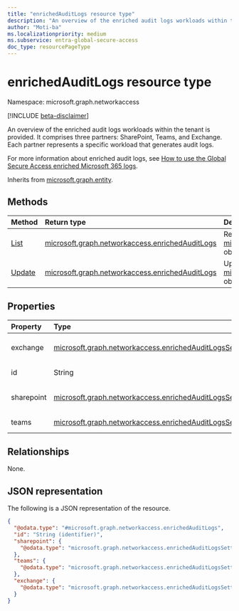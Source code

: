 ```yaml
---
title: "enrichedAuditLogs resource type"
description: "An overview of the enriched audit logs workloads within the tenant is provided. It comprises three partners: SharePoint, Teams, and Exchange. Each partner represents a specific workload that generates audit logs."
author: "Moti-ba"
ms.localizationpriority: medium
ms.subservice: entra-global-secure-access
doc_type: resourcePageType
---
```


# enrichedAuditLogs resource type

Namespace: microsoft.graph.networkaccess

[!INCLUDE [beta-disclaimer](../../includes/beta-disclaimer.md)]

An overview of the enriched audit logs workloads within the tenant is provided. It comprises three partners: SharePoint, Teams, and Exchange. Each partner represents a specific workload that generates audit logs.

For more information about enriched audit logs, see [How to use the Global Secure Access enriched Microsoft 365 logs](/azure/global-secure-access/how-to-view-enriched-logs).


Inherits from [microsoft.graph.entity](../resources/entity.md).

## Methods
|Method|Return type|Description|
|:---|:---|:---|
|[List](../api/networkaccess-settings-list-enrichedauditlogs.md)|[microsoft.graph.networkaccess.enrichedAuditLogs](../resources/networkaccess-enrichedauditlogs.md)|Read the properties and relationships of a [microsoft.graph.networkaccess.enrichedAuditLogs](../resources/networkaccess-enrichedauditlogs.md) object.|
|[Update](../api/networkaccess-enrichedauditlogs-update.md)|[microsoft.graph.networkaccess.enrichedAuditLogs](../resources/networkaccess-enrichedauditlogs.md)|Update the properties of a [microsoft.graph.networkaccess.enrichedAuditLogs](../resources/networkaccess-enrichedauditlogs.md) object.|

## Properties
|Property|Type|Description|
|:---|:---|:---|
|exchange|[microsoft.graph.networkaccess.enrichedAuditLogsSettings](../resources/networkaccess-enrichedauditlogssettings.md)|Exchange Online enriched audit logs settings.|
|id|String|Id Inherited from [microsoft.graph.entity](../resources/entity.md).|
|sharepoint|[microsoft.graph.networkaccess.enrichedAuditLogsSettings](../resources/networkaccess-enrichedauditlogssettings.md)|SharePoint Online enriched audit logs settings.|
|teams|[microsoft.graph.networkaccess.enrichedAuditLogsSettings](../resources/networkaccess-enrichedauditlogssettings.md)|Teams enriched audit logs settings.|

## Relationships
None.

## JSON representation
The following is a JSON representation of the resource.
<!-- {
  "blockType": "resource",
  "keyProperty": "id",
  "@odata.type": "microsoft.graph.networkaccess.enrichedAuditLogs",
  "baseType": "microsoft.graph.entity",
  "openType": false
}
-->
``` json
{
  "@odata.type": "#microsoft.graph.networkaccess.enrichedAuditLogs",
  "id": "String (identifier)",
  "sharepoint": {
    "@odata.type": "microsoft.graph.networkaccess.enrichedAuditLogsSettings"
  },
  "teams": {
    "@odata.type": "microsoft.graph.networkaccess.enrichedAuditLogsSettings"
  },
  "exchange": {
    "@odata.type": "microsoft.graph.networkaccess.enrichedAuditLogsSettings"
  }
}
```

